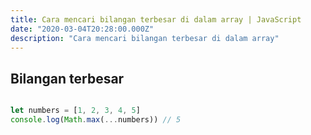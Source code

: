 ```yaml
---
title: Cara mencari bilangan terbesar di dalam array | JavaScript
date: "2020-03-04T20:28:00.000Z"
description: "Cara mencari bilangan terbesar di dalam array"
---
```


## Bilangan terbesar

```javascript

let numbers = [1, 2, 3, 4, 5]
console.log(Math.max(...numbers)) // 5

```
